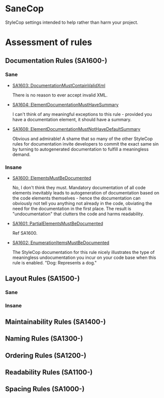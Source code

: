 SaneCop
=======

StyleCop settings intended to help rather than harm your project.

# Assessment of rules


## Documentation Rules (SA1600-)

### Sane

* [SA1603: DocumentationMustContainValidXml](http://www.stylecop.com/docs/SA1603.html)

  There is no reason to ever accept invalid XML.

* [SA1604: ElementDocumentationMustHaveSummary](http://www.stylecop.com/docs/SA1604.html)

  I can't think of any meaningful exceptions to this rule - provided you have a documentation element, it should have a summary.

* [SA1608: ElementDocumentationMustNotHaveDefaultSummary](http://www.stylecop.com/docs/SA1604.html)

  Obvious and admirable! A shame that so many of the other StyleCop rules for documentation invite developers to commit the exact same sin by turning to autogenerated documentation to fulfill a meaningless demand.

### Insane

* [SA1600: ElementsMustBeDocumented](http://www.stylecop.com/docs/SA1600.html)

  No, I don't think they must. Mandatory documentation of all code elements inevitably leads to autogeneration of documentation based on the code elements themselves - hence the documentation can obviously not tell you anything not already in the code, obviating the need for the documentation in the first place. The result is "undocumentation" that clutters the code and harms readability.

* [SA1601: PartialElementsMustBeDocumented]()
 
  Ref SA1600.

* [SA1602: EnumerationItemsMustBeDocumented]()

  The StyleCop documentation for this rule nicely illustrates the type of meaningless undocumentation you incur on your code base when this rule is enabled. "Dog: Represents a dog."


## Layout Rules (SA1500-)

### Sane

### Insane


## Maintainability Rules (SA1400-)


## Naming Rules (SA1300-)


## Ordering Rules (SA1200-)


## Readability Rules (SA1100-)


## Spacing Rules (SA1000-)

